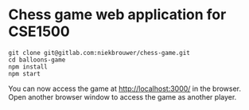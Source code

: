 # Chess game web application for CSE1500

```console
git clone git@gitlab.com:niekbrouwer/chess-game.git
cd balloons-game
npm install
npm start
```

You can now access the game at [http://localhost:3000/](http://localhost:3000/) in the browser. Open another browser window to access the game as another player.
